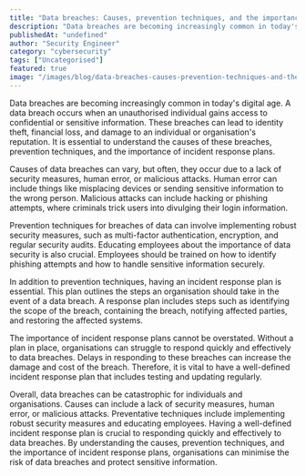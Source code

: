 ```yaml
---
title: "Data breaches: Causes, prevention techniques, and the importance of incident response plans"
description: "Data breaches are becoming increasingly common in today's digital age. A data breach occurs when an unauthorised individual gains access to confidential or sens..."
publishedAt: "undefined"
author: "Security Engineer"
category: "cybersecurity"
tags: ["Uncategorised"]
featured: true
image: "/images/blog/data-breaches-causes-prevention-techniques-and-the-importance-of-incident-response-plans-featured.jpeg"
---
```


Data breaches are becoming increasingly common in today's digital age. A data breach occurs when an unauthorised individual gains access to confidential or sensitive information. These breaches can lead to identity theft, financial loss, and damage to an individual or organisation's reputation. It is essential to understand the causes of these breaches, prevention techniques, and the importance of incident response plans.

Causes of data breaches can vary, but often, they occur due to a lack of security measures, human error, or malicious attacks. Human error can include things like misplacing devices or sending sensitive information to the wrong person. Malicious attacks can include hacking or phishing attempts, where criminals trick users into divulging their login information.

Prevention techniques for breaches of data can involve implementing robust security measures, such as multi-factor authentication, encryption, and regular security audits. Educating employees about the importance of data security is also crucial. Employees should be trained on how to identify phishing attempts and how to handle sensitive information securely.

In addition to prevention techniques, having an incident response plan is essential. This plan outlines the steps an organisation should take in the event of a data breach. A response plan includes steps such as identifying the scope of the breach, containing the breach, notifying affected parties, and restoring the affected systems.

The importance of incident response plans cannot be overstated. Without a plan in place, organisations can struggle to respond quickly and effectively to data breaches. Delays in responding to these breaches can increase the damage and cost of the breach. Therefore, it is vital to have a well-defined incident response plan that includes testing and updating regularly.

Overall, data breaches can be catastrophic for individuals and organisations. Causes can include a lack of security measures, human error, or malicious attacks. Preventative techniques include implementing robust security measures and educating employees. Having a well-defined incident response plan is crucial to responding quickly and effectively to data breaches. By understanding the causes, prevention techniques, and the importance of incident response plans, organisations can minimise the risk of data breaches and protect sensitive information.
